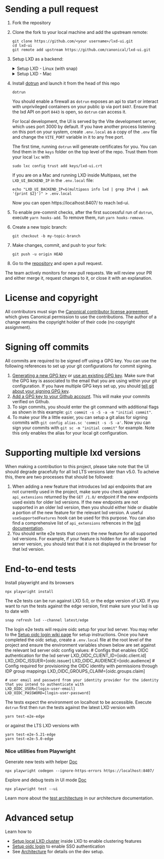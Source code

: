 # Sending a pull request

1. Fork the repository

2. Clone the fork to your local machine and add the upstream remote:

       git clone https://github.com/<your username>/lxd-ui.git
       cd lxd-ui
       git remote add upstream https://github.com/canonical/lxd-ui.git

3. Setup LXD as a backend:
  
     <details>
      <summary>Setup LXD - Linux (with snap)</summary>
      <br/>
      <pre><code>snap install lxd
    lxd init # can accept all defaults
    lxc config set core.https_address "[::]:8443"
    lxc config set user.show_permissions=true</code></pre>
    </details>

    <details>
      <summary>Setup LXD - Mac</summary>
      <br/>
    
      > :warning: **VM instances cannot be created with LXC + Multipass on a Mac**. Nested virtualization is unsupported.
    
      First, if you have not already, you need to install [Homebrew](https://brew.sh/).
    
      Then install LXC client with brew:
    
      <pre><code>brew install lxc</code></pre>
    
      LXD cannot run natively on a Mac, so you need to connect LXC to a remote LXD server. You can set up one inside a Multipass instance. [How to install Multipass on macOS - Using brew](https://multipass.run/docs/installing-on-macos#heading--use-brew)
    
      Once you have LXC and Multipass installed, we can create a Multipass instance where we will run the LXD daemon:
    
      <pre><code># launch a new instance called "lxd" with 2 CPUs, 4G memory, and 50G of disk space - gauge these values as you prefer
    multipass launch -n lxd -c 2 -m 4G -d 50G</code></pre>
    
      If you get the `Launched: lxd` output, it means that the command succeeded. We can now launch a shell into the newly created instance:
    
      <pre><code>multipass shell lxd</code></pre>
    
      You should be greeted with the Ubuntu shell login message `Welcome to Ubuntu ...`. Make sure the latest version of LXD is installed:
    
      <pre><code>sudo snap refresh lxd --channel=latest/stable</code></pre>
    
      This command will either output `snap "lxd" has no updates available` or update lxd to the latest stable version.
    
      Initialise LXD - replace `your-password` with a password of your choice - and then close the multipass shell:
    
      <pre><code>sudo lxd init --auto --trust-password your-password --network-address '[::]'
    exit</code></pre>
    
      Connect the LXD server in Multipass to the local LXC. In a terminal on your Mac, run:
    
      <pre><code>lxc remote add default $(multipass info lxd | grep IPv4 | awk '{print $2}') --password your-password --accept-certificate</code></pre>
    
      (replace `your-password` with the password you selected before)
    
      You should get a message saying: `Client certificate now trusted by server: default`
    
      Switch the remote to the `default` server that we have just added:
    
      <pre><code>lxc remote switch default</code></pre>
    
      Launch an instance with the lxc command on your Mac:
    
      <pre><code>lxc launch ubuntu:jammy test-jammy</code></pre>
    
      If this succeeds, the setup of LXC and LXD is complete. Finally, expose the API on port 8443:
    
      <pre><code>lxc config set core.https_address "[::]:8443"</code></pre>
    </details>


4. Install [dotrun](https://github.com/canonical/dotrun#installation) and launch it from the head of this repo

       dotrun

    You should enable a firewall as `dotrun` exposes an api to start or interact with unprivileged containers on your public
    ip via port `8407`. Ensure that the lxd API on port `8443` is open, so `dotrun` can access it.

    For local development, the UI is served by the Vite development server, which uses port 3000 by default. 
    If you have another process listening on this port on your system, create `.env.local` as a copy of the `.env` file and change the `VITE_PORT` variable in it to any free port.

    The first time, running `dotrun` will generate certificates for you. You can find them in the `keys` folder on the top level of
    the repo. Trust them from your local `lxc` with

       sudo lxc config trust add keys/lxd-ui.crt

    If you are on a Mac and running LXD inside Multipass, set the `LXD_UI_BACKEND_IP` in the `.env.local` file:

       echo "LXD_UI_BACKEND_IP=$(multipass info lxd | grep IPv4 | awk '{print $2}')" > .env.local

    Now you can open https://localhost:8407/ to reach lxd-ui.


5. To enable pre-commit checks, after the first successful run of `dotrun`, execute `yarn hooks-add`. To remove them, run `yarn hooks-remove`.


6. Create a new topic branch:

       git checkout -b my-topic-branch


7. Make changes, commit, and push to your fork:

       git push -u origin HEAD


8. Go to the [repository](https://github.com/canonical/lxd-ui/) and open a pull request.

The team actively monitors for new pull requests. We will review your PR and either merge it, request changes to it, or close it with an explanation.

# License and copyright
All contributors must sign the [Canonical contributor license agreement](https://ubuntu.com/legal/contributors), which gives Canonical permission to use the contributions. The author of a change remains the copyright holder of their code (no copyright assignment).

# Signing off commits
All commits are required to be signed off using a GPG key. You can use the following references to set up your git configurations for commit signing.
1. [Generating a new GPG key](https://docs.github.com/en/authentication/managing-commit-signature-verification/generating-a-new-gpg-key) or [use an existing GPG key](https://docs.github.com/en/authentication/managing-commit-signature-verification/checking-for-existing-gpg-keys). Make sure that the GPG key is associated to the email that you are using within your git configuration. If you have multiple GPG keys set up, you should [tell git about your signing GPG key](https://docs.github.com/en/authentication/managing-commit-signature-verification/telling-git-about-your-signing-key).
2. [Add a GPG key to your Github account](https://docs.github.com/en/authentication/managing-commit-signature-verification/adding-a-gpg-key-to-your-github-account). This will make your commits verified on Github.
3. To sign commits, you should enter the git command with additional flags as shown in this example: `git commit -s -S -a -m "initial commit"`.
4. To make your life a little easier, you can setup a git alias for signing commits with `git config alias.sc 'commit -s -S -a'`. Now you can sign your commits with `git sc -m "initial commit"` for example. Note this only enables the alias for your local git configuration.

# Supporting multiple lxd versions
When making a contribution to this project, please take note that the UI should degrade gracefully for all lxd LTS versions later than v5.0. To acheive this, there are two processes that should be followed:

1. When adding a new feature that introduces lxd api endpoints that are not currently used in the project, make sure you check against `api_extensions` returned by the `GET /1.0/` endpoint if the new endpoints used exists for older lxd versions. If the new endpoints are not supported in an older lxd version, then you should either hide or disable a portion of the new feature for the relevant lxd version. A useful `useSupportedFeatures` hook can be used for this purpose. You can also find a comprehensive list of `api_extensions` refrences in the [lxd documentation](https://documentation.ubuntu.com/lxd/en/latest/api-extensions/).
2. You should write e2e tests that covers the new feature for all supported lxd versions. For example, if your feature is hidden for an older lxd server version, you should test that it is not displayed in the browser for that lxd version.

# End-to-end tests

Install playwright and its browsers

    npx playwright install

The e2e tests can be run against LXD 5.0, or the edge version of LXD. If you want to run the tests against the edge version, first make sure your lxd is up to date with

    snap refresh lxd --channel latest/edge

The login e2e tests will require oidc setup for your lxd server. You may refer to the [Setup oidc login wiki page](https://github.com/canonical/lxd-ui/wiki/Setup-oidc-login) for setup instructions. Once you have completed the oidc setup, create a `.env.local` file at the root level of the project and ensure the environment variables shown below are set against the relevant lxd server oidc config values:
    # Configs that enables OIDC authentication for the lxd server
    LXD_OIDC_CLIENT_ID=[oidc.client.id]
    LXD_OIDC_ISSUER=[oidc.issuer]
    LXD_OIDC_AUDIENCE=[oidc.audience]
    # Config required for provisioning the OIDC identity with permissions through IDP group mappings
    LXD_OIDC_GROUPS_CLAIM=[oidc.groups.claim]
    
    # user email and password from your identity provider for the identity that you intend to authenticate with
    LXD_OIDC_USER=[login-user-email]
    LXD_OIDC_PASSWORD=[login-user-password]

The tests expect the environment on localhost to be accessible. Execute `dotrun` first then run the tests against the latest LXD version with

    yarn test-e2e-edge

or against the LTS LXD versions with
    
    yarn test-e2e-5.21-edge
    yarn test-e2e-5.0-edge

### Nice utilities from Playwright

Generate new tests with helper [Doc](https://playwright.dev/docs/codegen)

    npx playwright codegen --ignore-https-errors https://localhost:8407/

Explore and debug tests in UI mode [Doc](https://playwright.dev/docs/test-ui-mode)

    npx playwright test --ui

Learn more about the [test architecture](ARCHITECTURE.MD#e2e-test-setup-for-multiple-lxd-versions) in our architecture documentation.

# Advanced setup

Learn how to 
- [Setup local LXD cluster](https://github.com/canonical/lxd-ui/wiki/Setup-local-LXD-cluster) inside LXD to enable clustering features
- [Setup oidc login](https://github.com/canonical/lxd-ui/wiki/Setup-oidc-login) to enable SSO authentication
- See [Architecture](ARCHITECTURE.MD) for details on the dev setup. 

